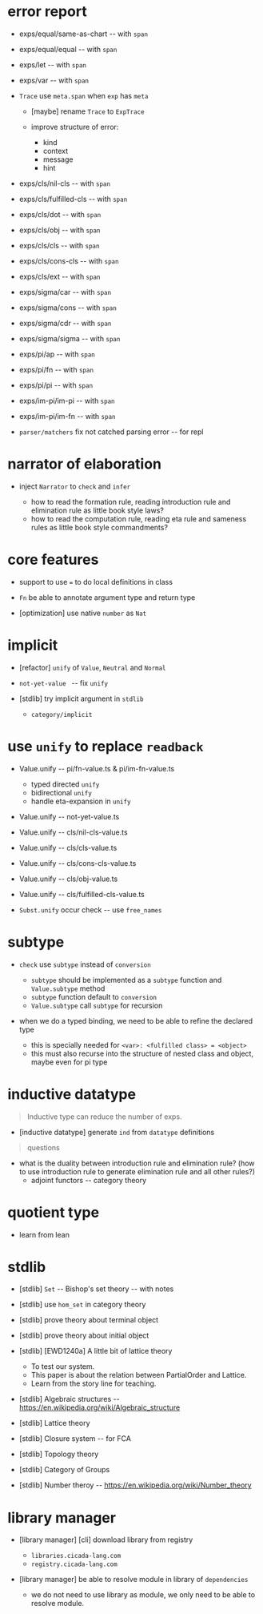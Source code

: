 # error report

- exps/equal/same-as-chart -- with `span`
- exps/equal/equal -- with `span`

- exps/let -- with `span`

- exps/var -- with `span`

- `Trace` use `meta.span` when `exp` has `meta`

  - [maybe] rename `Trace` to `ExpTrace`

  - improve structure of error:

    - kind
    - context
    - message
    - hint

- exps/cls/nil-cls -- with `span`
- exps/cls/fulfilled-cls -- with `span`
- exps/cls/dot -- with `span`
- exps/cls/obj -- with `span`
- exps/cls/cls -- with `span`
- exps/cls/cons-cls -- with `span`
- exps/cls/ext -- with `span`

- exps/sigma/car -- with `span`
- exps/sigma/cons -- with `span`
- exps/sigma/cdr -- with `span`
- exps/sigma/sigma -- with `span`

- exps/pi/ap -- with `span`
- exps/pi/fn -- with `span`
- exps/pi/pi -- with `span`

- exps/im-pi/im-pi -- with `span`
- exps/im-pi/im-fn -- with `span`

- `parser/matchers` fix not catched parsing error -- for repl

# narrator of elaboration

- inject `Narrator` to `check` and `infer`

  - how to read the formation rule, reading introduction rule and elimination rule as little book style laws?
  - how to read the computation rule, reading eta rule and sameness rules as little book style commandments?

# core features

- support to use `=` to do local definitions in class

- `Fn` be able to annotate argument type and return type

- [optimization] use native `number` as `Nat`

# implicit

- [refactor] `unify` of `Value`, `Neutral` and `Normal`

- `not-yet-value ` -- fix `unify`

- [stdlib] try implicit argument in `stdlib`

  - `category/implicit`

# use `unify` to replace `readback`

- Value.unify -- pi/fn-value.ts & pi/im-fn-value.ts

  - typed directed `unify`
  - bidirectional `unify`
  - handle eta-expansion in `unify`

- Value.unify -- not-yet-value.ts

- Value.unify -- cls/nil-cls-value.ts
- Value.unify -- cls/cls-value.ts
- Value.unify -- cls/cons-cls-value.ts
- Value.unify -- cls/obj-value.ts
- Value.unify -- cls/fulfilled-cls-value.ts

- `Subst.unify` occur check -- use `free_names`

# subtype

- `check` use `subtype` instead of `conversion`
  - `subtype` should be implemented as a `subtype` function and `Value.subtype` method
  - `subtype` function default to `conversion`
  - `Value.subtype` call `subtype` for recursion

- when we do a typed binding, we need to be able to refine the declared type
  - this is specially needed for `<var>: <fulfilled class> = <object>`
  - this must also recurse into the structure of nested class and object, maybe even for pi type

# inductive datatype

> Inductive type can reduce the number of exps.

- [inductive datatype] generate `ind` from `datatype` definitions

> questions

- what is the duality between introduction rule and elimination rule?
  (how to use introduction rule to generate elimination rule and all other rules?)
  - adjoint functors -- category theory

# quotient type

- learn from lean

# stdlib

- [stdlib] `Set` -- Bishop's set theory -- with notes

- [stdlib] use `hom_set` in category theory
- [stdlib] prove theory about terminal object
- [stdlib] prove theory about initial object

- [stdlib] [EWD1240a] A little bit of lattice theory
  - To test our system.
  - This paper is about the relation between PartialOrder and Lattice.
  - Learn from the story line for teaching.

- [stdlib] Algebraic structures -- https://en.wikipedia.org/wiki/Algebraic_structure
- [stdlib] Lattice theory
- [stdlib] Closure system -- for FCA
- [stdlib] Topology theory
- [stdlib] Category of Groups
- [stdlib] Number theroy -- https://en.wikipedia.org/wiki/Number_theory

# library manager

- [library manager] [cli] download library from registry

  - `libraries.cicada-lang.com`
  - `registry.cicada-lang.com`

- [library manager] be able to resolve module in library of `dependencies`

  - we do not need to use library as module,
    we only need to be able to resolve module.
